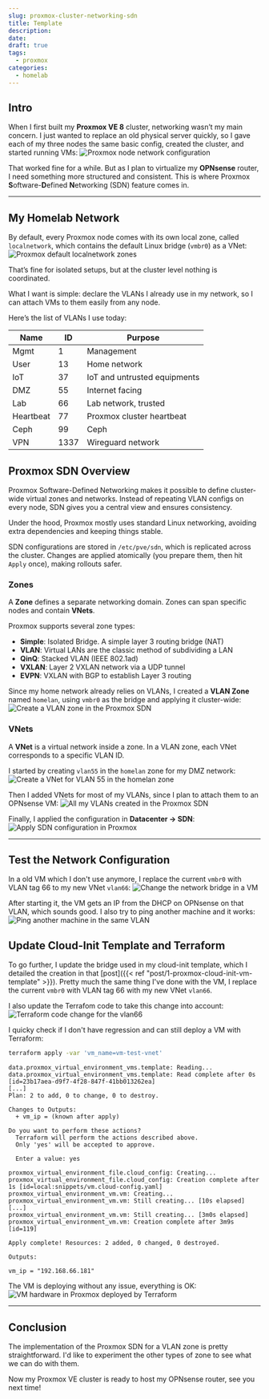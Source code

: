 ```yaml
---
slug: proxmox-cluster-networking-sdn
title: Template
description:
date:
draft: true
tags:
  - proxmox
categories:
  - homelab
---
```


## Intro

When I first built my **Proxmox VE 8** cluster, networking wasn’t my main concern. I just wanted to replace an old physical server quickly, so I gave each of my three nodes the same basic config, created the cluster, and started running VMs:
![Proxmox node network configuration](img/proxmox-node-network-configuration.png)

That worked fine for a while. But as I plan to virtualize my **OPNsense** router, I need something more structured and consistent. This is where Proxmox **S**oftware-**D**efined **N**etworking (SDN) feature comes in.

---
## My Homelab Network

By default, every Proxmox node comes with its own local zone, called `localnetwork`, which contains the default Linux bridge (`vmbr0`) as a VNet:
![Proxmox default localnetwork zones](img/proxmox-default-localnetwork-zone.png)

That’s fine for isolated setups, but at the cluster level nothing is coordinated.

What I want is simple: declare the VLANs I already use in my network, so I can attach VMs to them easily from any node.

Here’s the list of VLANs I use today:

| Name      | ID   | Purpose                      |
| --------- | ---- | ---------------------------- |
| Mgmt      | 1    | Management                   |
| User      | 13   | Home network                 |
| IoT       | 37   | IoT and untrusted equipments |
| DMZ       | 55   | Internet facing              |
| Lab       | 66   | Lab network, trusted         |
| Heartbeat | 77   | Proxmox cluster heartbeat    |
| Ceph      | 99   | Ceph                         |
| VPN       | 1337 | Wireguard network            |

## Proxmox SDN Overview

Proxmox Software-Defined Networking makes it possible to define cluster-wide virtual zones and networks. Instead of repeating VLAN configs on every node, SDN gives you a central view and ensures consistency.

Under the hood, Proxmox mostly uses standard Linux networking, avoiding extra dependencies and keeping things stable.

SDN configurations are stored in `/etc/pve/sdn`, which is replicated across the cluster. Changes are applied atomically (you prepare them, then hit `Apply` once), making rollouts safer.

### Zones

A **Zone** defines a separate networking domain. Zones can span specific nodes and contain **VNets**.

Proxmox supports several zone types:
- **Simple**: Isolated Bridge. A simple layer 3 routing bridge (NAT)
- **VLAN**: Virtual LANs are the classic method of subdividing a LAN
- **QinQ**: Stacked VLAN (IEEE 802.1ad)
- **VXLAN**: Layer 2 VXLAN network via a UDP tunnel
- **EVPN**: VXLAN with BGP to establish Layer 3 routing

Since my home network already relies on VLANs, I created a **VLAN Zone** named `homelan`, using `vmbr0` as the bridge and applying it cluster-wide:
![Create a VLAN zone in the Proxmox SDN](img/proxmox-create-vlan-zone-homelan.png)

### VNets

A **VNet** is a virtual network inside a zone. In a VLAN zone, each VNet corresponds to a specific VLAN ID.

I started by creating `vlan55` in the `homelan` zone for my DMZ network:
![Create a VNet for VLAN 55 in the homelan zone](img/proxmox-create-vlan-vnet-homelan.png)

Then I added VNets for most of my VLANs, since I plan to attach them to an OPNsense VM:
![All my VLANs created in the Proxmox SDN](img/proxmox-sdn-all-vlan-homelan.png)

Finally, I applied the configuration in **Datacenter → SDN**:
![Apply SDN configuration in Proxmox](img/proxmox-apply-sdn-homelan-configuration.png)

---
## Test the Network Configuration

In a old VM which I don't use anymore, I replace the current `vmbr0` with VLAN tag 66 to my new VNet `vlan66`:
![Change the network bridge in a VM](img/proxmox-change-vm-nic-vlan-vnet.png)

After starting it, the VM gets an IP from the DHCP on OPNsense on that VLAN, which sounds good. I also try to ping another machine and it works:
![Ping another machine in the same VLAN](img/proxmox-console-ping-vm-vlan-66.png)

## Update Cloud-Init Template and Terraform

To go further, I update the bridge used in my cloud-init template, which I detailed the creation in that [post]({{< ref "post/1-proxmox-cloud-init-vm-template" >}}). Pretty much the same thing I've done with the VM, I replace the current `vmbr0` with VLAN tag 66 with my new VNet `vlan66`.

I also update the Terrafom code to take this change into account:
![Terraform code change for the vlan66](img/terraform-code-update-vlan66.png)

I quicky check if I don't have regression and can still deploy a VM with Terraform:
```bash
terraform apply -var 'vm_name=vm-test-vnet'
```
```plaintext
data.proxmox_virtual_environment_vms.template: Reading...
data.proxmox_virtual_environment_vms.template: Read complete after 0s [id=23b17aea-d9f7-4f28-847f-41bb013262ea]
[...]
Plan: 2 to add, 0 to change, 0 to destroy.

Changes to Outputs:
  + vm_ip = (known after apply)

Do you want to perform these actions?
  Terraform will perform the actions described above.
  Only 'yes' will be accepted to approve.

  Enter a value: yes

proxmox_virtual_environment_file.cloud_config: Creating...
proxmox_virtual_environment_file.cloud_config: Creation complete after 1s [id=local:snippets/vm.cloud-config.yaml]
proxmox_virtual_environment_vm.vm: Creating...
proxmox_virtual_environment_vm.vm: Still creating... [10s elapsed]
[...]
proxmox_virtual_environment_vm.vm: Still creating... [3m0s elapsed]
proxmox_virtual_environment_vm.vm: Creation complete after 3m9s [id=119]

Apply complete! Resources: 2 added, 0 changed, 0 destroyed.

Outputs:

vm_ip = "192.168.66.181"
```

The VM is deploying without any issue, everything is OK:
![VM hardware in Proxmox deployed by Terraform](img/proxmox-terraform-test-deploy-vlan66.png)

---
## Conclusion

The implementation of the Proxmox SDN for a VLAN zone is pretty straightforward. I'd like to experiment the other types of zone to see what we can do with them.

Now my Proxmox VE cluster is ready to host my OPNsense router, see you next time!

